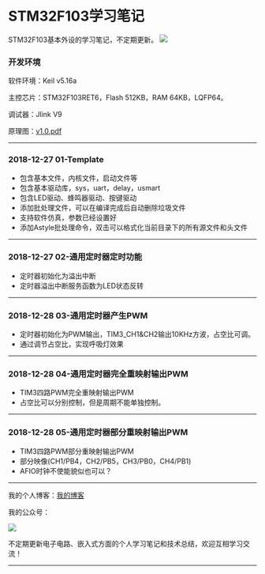

# STM32F103学习笔记

STM32F103基本外设的学习笔记，不定期更新。
![](https://wcc-blog.oss-cn-beijing.aliyuncs.com/img/stm32-img.jpg)

### 开发环境

软件环境：Keil v5.16a

主控芯片：STM32F103RET6，Flash 512KB，RAM 64KB，LQFP64。

调试器：Jlink V9

原理图：[v1.0.pdf](https://wcc-blog.oss-cn-beijing.aliyuncs.com/BlogFile/v1.0.pdf)

---

### 2018-12-27 01-Template

- 包含基本文件，内核文件，启动文件等
- 包含基本驱动库，sys，uart，delay，usmart
- 包含LED驱动、蜂鸣器驱动、按键驱动
- 添加批处理文件，可以在编译完成后自动删除垃圾文件
- 支持软件仿真，参数已经设置好
- 添加Astyle批处理命令，双击可以格式化当前目录下的所有源文件和头文件

------

### 2018-12-27 02-通用定时器定时功能

- 定时器初始化为溢出中断
- 定时器溢出中断服务函数为LED状态反转

---

### 2018-12-28 03-通用定时器产生PWM

- 定时器初始化为PWM输出，TIM3_CH1&CH2输出10KHz方波，占空比可调。
- 通过调节占空比，实现呼吸灯效果

---
### 2018-12-28 04-通用定时器完全重映射输出PWM

- TIM3四路PWM完全重映射输出PWM
- 占空比可以分别控制，但是周期不能单独控制。

---
### 2018-12-28 05-通用定时器部分重映射输出PWM

- TIM3四路PWM部分重映射输出PWM
- 部分映像(CH1/PB4，CH2/PB5，CH3/PB0，CH4/PB1)
- AFIO时钟不使能貌似也可以？

---

我的个人博客：[我的博客](http://www.wangchaochao.top/)

我的公众号：

![](https://img2018.cnblogs.com/blog/1124009/201810/1124009-20181029203947824-323305888.jpg)

不定期更新电子电路、嵌入式方面的个人学习笔记和技术总结，欢迎互相学习交流！

------